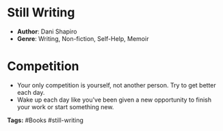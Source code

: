 # Still Writing
- **Author**: Dani Shapiro 
- **Genre**: Writing, Non-fiction, Self-Help, Memoir 

# Competition
- Your only competition is yourself, not another person. Try to get better each day.
- Wake up each day like you've been given a new opportunity to finish your work or start something new. 

**Tags:** #Books #still-writing